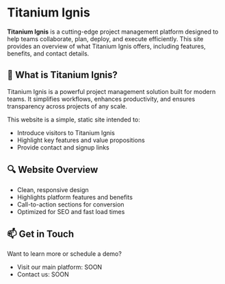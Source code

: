 # Titanium Ignis 

**Titanium Ignis** is a cutting-edge project management platform designed to help teams collaborate, plan, deploy, and execute efficiently. This site provides an overview of what Titanium Ignis offers, including features, benefits, and contact details.

## 🚀 What is Titanium Ignis?

Titanium Ignis is a powerful project management solution built for modern teams. It simplifies workflows, enhances productivity, and ensures transparency across projects of any scale.

This website is a simple, static site intended to:

- Introduce visitors to Titanium Ignis  
- Highlight key features and value propositions  
- Provide contact and signup links  

## 🔍 Website Overview

- Clean, responsive design  
- Highlights platform features and benefits  
- Call-to-action sections for conversion  
- Optimized for SEO and fast load times  

## 📫 Get in Touch

Want to learn more or schedule a demo?

- Visit our main platform: SOON
- Contact us: SOON  
